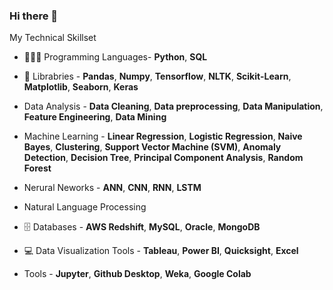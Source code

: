 ### Hi there 👋


My Technical Skillset
* 👩🏻‍💻 Programming Languages- **Python**, **SQL**
  
* 🧰 Librabries - **Pandas**, **Numpy**, **Tensorflow**, **NLTK**, **Scikit-Learn**, **Matplotlib**, **Seaborn**, **Keras**
* Data Analysis - **Data Cleaning**, **Data preprocessing**, **Data Manipulation**, **Feature Engineering**, **Data Mining**
* Machine Learning - **Linear Regression**, **Logistic Regression**, **Naive Bayes**, **Clustering**, **Support Vector Machine (SVM)**, **Anomaly Detection**, **Decision Tree**, **Principal Component Analysis**, **Random Forest**
* Nerural Neworks - **ANN**, **CNN**, **RNN**, **LSTM**
* Natural Language Processing 
* 🗄️ Databases - **AWS Redshift**, **MySQL**, **Oracle**, **MongoDB**
* 💻 Data Visualization Tools - **Tableau**, **Power BI**, **Quicksight**, **Excel**
* Tools - **Jupyter**, **Github Desktop**, **Weka**, **Google Colab**


